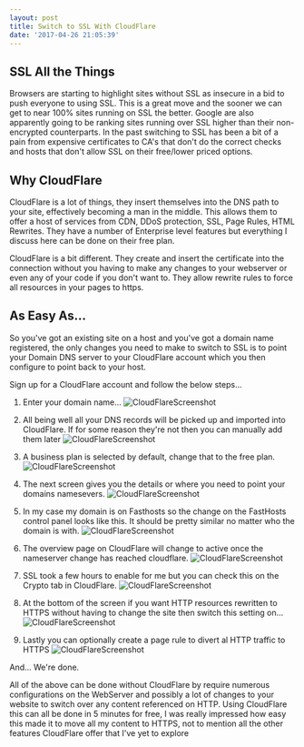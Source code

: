 ```yaml
---
layout: post
title: Switch to SSL With CloudFlare
date: '2017-04-26 21:05:39'
---
```


## SSL All the Things
Browsers are starting to highlight sites without SSL as insecure in a bid to push everyone to using SSL. This is a great move and the sooner we can get to near 100% sites running on SSL the better. Google are also apparently going to be ranking sites running over SSL higher than their non-encrypted counterparts. In the past switching to SSL has been a bit of a pain from expensive certificates to CA's that don't do the correct checks and hosts that don't allow SSL on their free/lower priced options.

## Why CloudFlare
CloudFlare is a lot of things, they insert themselves into the DNS path to your site, effectively becoming a man in the middle. This allows them to offer a host of services from CDN, DDoS protection, SSL, Page Rules, HTML Rewrites. They have a number of Enterprise level features but everything I discuss here can be done on their free plan. 

CloudFlare is a bit different. They create and insert the certificate into the connection without you having to make any changes to your webserver or even any of your code if you don't want to. They allow rewrite rules to force all resources in your pages to https. 

## As Easy As...
So you've got an existing site on a host and you've got a domain name registered, the only changes you need to make to switch to SSL is to point your Domain DNS server to your CloudFlare account which you then configure to point back to your host.

Sign up for a CloudFlare account and follow the below steps...

1. Enter your domain name...
    ![CloudFlareScreenshot]({{site.url}}/content/images/2017-cloudflare-ssl/cloudflare-1.png)

1. All being well all your DNS records will be picked up and imported into CloudFlare. If for some reason they're not then you can manually add them later
    ![CloudFlareScreenshot]({{site.url}}/content/images/2017-cloudflare-ssl/cloudflare-2.png)

1. A business plan is selected by default, change that to the free plan. 
    ![CloudFlareScreenshot]({{site.url}}/content/images/2017-cloudflare-ssl/cloudflare-3.png)

1. The next screen gives you the details or where you need to point your domains namesevers. 
    ![CloudFlareScreenshot]({{site.url}}/content/images/2017-cloudflare-ssl/cloudflare-4.png)

1. In my case my domain is on Fasthosts so the change on the FastHosts control panel looks like this. It should be pretty similar no matter who the domain is with.
    ![CloudFlareScreenshot]({{site.url}}/content/images/2017-cloudflare-ssl/fasthosts-1.png)

1. The overview page on CloudFlare will change to active once the nameserver change has reached cloudflare. 
    ![CloudFlareScreenshot]({{site.url}}/content/images/2017-cloudflare-ssl/cloudflare-5.png)

1. SSL took a few hours to enable for me  but you can check this on the Crypto tab in CloudFlare. 
    ![CloudFlareScreenshot]({{site.url}}/content/images/2017-cloudflare-ssl/cloudflare-6.png)

1. At the bottom of the screen if you want HTTP resources rewritten to HTTPS without having to change the site then switch this setting on... 
    ![CloudFlareScreenshot]({{site.url}}/content/images/2017-cloudflare-ssl/cloudflare-7.png)

1. Lastly you can optionally create a page rule to divert al HTTP traffic to HTTPS 
    ![CloudFlareScreenshot]({{site.url}}/content/images/2017-cloudflare-ssl/cloudflare-8.png)

And... We're done.

All of the above can be done without CloudFlare by require numerous configurations on the WebServer and possibly a lot of changes to your website to switch over any content referenced on HTTP. Using CloudFlare this  can all be done in 5 minutes for free, I was really impressed how easy this made it to move all my content to HTTPS, not to mention all the other features CloudFlare offer that I've yet to explore